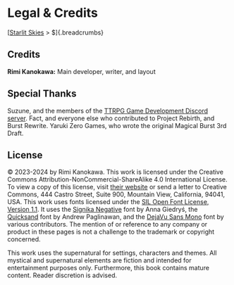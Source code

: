 # Legal & Credits
[[Starlit Skies]() > $]{.breadcrumbs}

## Credits

**Rimi Kanokawa:** Main developer, writer, and layout

## Special Thanks

Suzune, and the members of the [TTRPG Game Development Discord server](https://discord.gg/mQYjFgQbJg). Fact, and everyone else who contributed to Project Rebirth, and Burst Rewrite. Yaruki Zero Games, who wrote the original Magical Burst 3rd Draft.

## License

© 2023-2024 by Rimi Kanokawa. This work is licensed under the Creative Commons Attribution-NonCommercial-ShareAlike 4.0 International License. To view a copy of this license, visit [their website](https://creativecommons.org/licenses/by-nc-sa/4.0/) or send a letter to Creative Commons, 444 Castro Street, Suite 900, Mountain View, California, 94041, USA. This work uses fonts licensed under the [SIL Open Font License, Version 1.1](https://scripts.sil.org/cms/scripts/page.php?site_id=nrsi&id=OFL). It uses the [Signika Negative](https://fonts.google.com/specimen/Signika+Negative) font by Anna Giedryś, the [Quicksand](https://github.com/andrew-paglinawan/QuicksandFamily) font by Andrew Paglinawan, and the [DejaVu Sans Mono](https://dejavu-fonts.github.io/) font by various contributors. The mention of or reference to any company or product in these pages is not a challenge to the trademark or copyright concerned.

This work uses the supernatural for settings, characters and themes. All mystical and supernatural elements are fiction and intended for entertainment purposes only. Furthermore, this book contains mature content. Reader discretion is advised.
